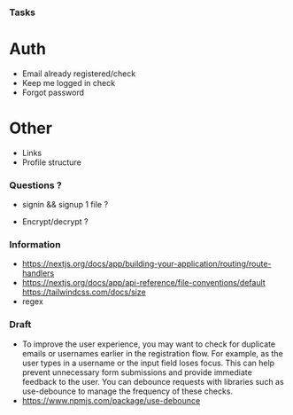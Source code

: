 ### Tasks

# Auth
- Email already registered/check
- Keep me logged in check
- Forgot password

# Other
- Links
- Profile structure

### Questions ?

- signin && signup 1 file ? 




- Encrypt/decrypt ?



### Information 
- https://nextjs.org/docs/app/building-your-application/routing/route-handlers
- https://nextjs.org/docs/app/api-reference/file-conventions/default
https://tailwindcss.com/docs/size
- regex


### Draft


- To improve the user experience, you may want to check for duplicate emails or usernames earlier in the registration flow. For example, as the user types in a username or the input field loses focus. This can help prevent unnecessary form submissions and provide immediate feedback to the user. You can debounce requests with libraries such as use-debounce to manage the frequency of these checks.
- https://www.npmjs.com/package/use-debounce